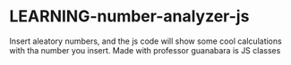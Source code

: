 # LEARNING-number-analyzer-js
 Insert aleatory numbers, and the js code will show some cool calculations with tha number you insert.  Made with professor guanabara is JS classes
